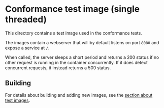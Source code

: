 # Conformance test image (single threaded)

This directory contains a test image used in the conformance tests.

The images contain a webserver that will by default listens on port
`8080` and expose a service at `/`.

When called, the server sleeps a short period and returns a 200 status
if no other request is running in the container concurrently. If it
does detect concurrent requests, it instead returns a 500 status.

## Building

For details about building and adding new images, see the [section about test
images](/test/README.md#test-images).

